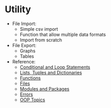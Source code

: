 # Utility
* File Import:
  - Simple csv import
  - Function that allow multiple data formats
  - Import from scratch
* File Export:
  - Graphs
  - Tables
* Reference:
  - [Conditional and Loop Statements](https://github.com/danielrferreira/pySTETV/tree/main/Utility/Reference/Conditional%20and%20Loops)
  - [Lists, Tuples and Dictionaries](https://github.com/danielrferreira/pySTETV/tree/main/Utility/Reference/Lists%20Tuples%20and%20Dictionaries)
  - [Functions](https://github.com/danielrferreira/pySTETV/tree/main/Utility/Reference/Functions)
  - [Files](https://github.com/danielrferreira/pySTETV/tree/main/Utility/Reference/Files)
  - [Modules and Packages](https://github.com/danielrferreira/pySTETV/tree/main/Utility/Reference/Packages%20and%20Modules)
  - [Errors](https://github.com/danielrferreira/pySTETV/tree/main/Utility/Reference/Errors)
  - [OOP Topics](https://github.com/danielrferreira/pySTETV/tree/main/Utility/Reference/OOP)
